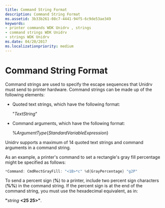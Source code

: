 ```yaml
---
title: Command String Format
description: Command String Format
ms.assetid: 3b33b261-08c7-4441-94f5-6c9de53ae349
keywords:
- printer commands WDK Unidrv , strings
- command strings WDK Unidrv
- strings WDK Unidrv
ms.date: 04/20/2017
ms.localizationpriority: medium
---
```


# Command String Format





Command strings are used to specify the escape sequences that Unidrv must send to printer hardware. Command strings can be made up of the following elements:

-   Quoted text strings, which have the following format:

    "*TextString*"

-   Command arguments, which have the following format:

    %*ArgumentType*{*StandardVariableExpression*}

Unidrv supports a maximum of 14 quoted text strings and command arguments in a command string.

As an example, a printer's command to set a rectangle's gray fill percentage might be specified as follows:

```cpp
*Command: CmdRectGrayFill: "<1B>*c" %d{GrayPercentage} "g2P"
```

To send a percent sign (**%**) to a printer, include two percent sign characters (**%%**) in the command string. If the percent sign is at the end of the command string, you must use the hexadecimal equivalent, as in:

**"**<em>string</em> **&lt;25 25&gt;"**.

 

 




